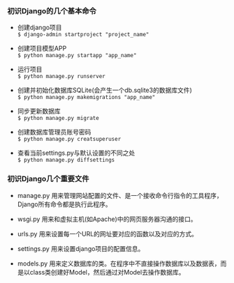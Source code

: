 ### 初识Django的几个基本命令
- 创建django项目 <br>
`$ django-admin startproject "project_name"`

-  创建项目模型APP <br>
`$ python manage.py startapp "app_name"`

- 运行项目 <br>
`$ python manage.py runserver`

- 创建并初始化数据库SQLite(会产生一个db.sqlite3的数据库文件) <br>
`$ python manage.py makemigrations "app_name"`

- 同步更新数据库 <br>
`$ python manage.py migrate `

- 创建数据库管理员账号密码 <br>
`$ python manage.py creatsuperuser`

- 查看当前settings.py与默认设置的不同之处 <br>
`$ python manage.py diffsettings`

### 初识Django几个重要文件
- manage.py 用来管理网站配置的文件、是一个接收命令行指令的工具程序，Django所有命令都是执行此程序。

- wsgi.py 用来和虚拟主机(如Apache)中的网页服务器沟通的接口。

- urls.py 用来设置每一个URL的网址要对应的函数以及对应的方式。

- settings.py 用来设置django项目的配置信息。

- models.py 用来定义数据库的类。在程序中不直接操作数据库以及数据表，而是以class类创建好Model，然后通过对Model去操作数据库。
